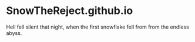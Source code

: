 # SnowTheReject.github.io
Hell fell silent that night, when the first snowflake fell from from the endless abyss.
